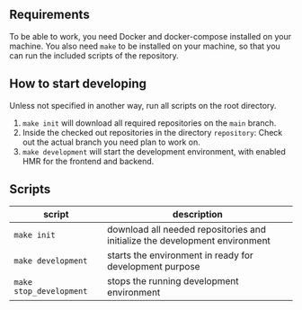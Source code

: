 ## Requirements

To be able to work, you need Docker and docker-compose installed on your machine. You also need `make` to be installed
on your machine, so that you can run the included scripts of the repository.

## How to start developing

Unless not specified in another way, run all scripts on the root directory.

1. `make init` will download all required repositories on the `main` branch.
2. Inside the checked out repositories in the directory `repository`: Check out the actual branch you need plan to work
   on.
3. `make development` will start the development environment, with enabled HMR for the frontend and backend.

## Scripts

| script                  | description                                                                            |
|-------------------------|----------------------------------------------------------------------------------------|
| `make init`             | download all needed repositories and initialize the development environment            |
| `make development`      | starts the environment in ready for development purpose                                |
| `make stop_development` | stops the running development environment                                              |
